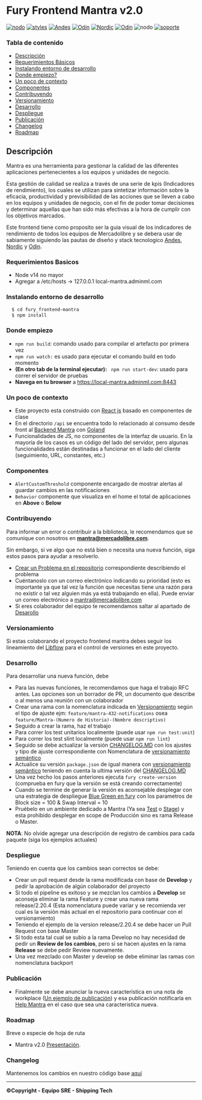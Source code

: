 # Fury Frontend Mantra v2.0
[![nodo](https://img.shields.io/badge/Fury-Client-111)](https://furydocs.io/client)
[![styles](https://img.shields.io/badge/Styles-sass-ff69b4)](https://sass-lang.com/)
[![Andes](https://img.shields.io/badge/Webkit-Andes-3483fa)](https://andes.adminml.com)
[![Odin](https://img.shields.io/badge/Navigation-Odin-42b983)](https://furydocs.io/frontend-odin/)
[![Nordic](https://img.shields.io/badge/Frontend-Nordic-fff)](https://nordic.adminml.com/)
[![Odin](https://img.shields.io/badge/Test-Jest-6b2e85)](https://furydocs.io/frontend-odin/)
![nodo](https://img.shields.io/badge/node-v14-blue)
[![soporte](https://img.shields.io/badge/Soporte-Help_Mantra%40-green.svg)](https://meli.slack.com/archives/C016GDSQAHG)

### Tabla de contenido
- [Descripción](#descripción)
- [Requerimientos Básicos](#descripción)
- [Instalando entorno de desarrollo](#Instalando-entorno-de-desarrollo)
- [Donde empiezo?](#Donde-empiezo)
- [Un poco de contexto](#Un-poco-de-contexto)
- [Componentes](#Componentes)
- [Contribuyendo](#Contribuyendo)
- [Versionamiento](#Versionamiento)
- [Desarrollo](#Desarrollo)
- [Despliegue](#Despliegue)
- [Publicación](#Publicación)
- [Changelog](#Changelog)
- [Roadmap](#Roadmap)

## Descripción

Mantra es una herramienta para gestionar la calidad de las diferentes aplicaciones pertenecientes a los equipos y unidades de negocio.

Esta gestión de calidad se realiza a través de una serie de kpis (Indicadores de rendimiento), los cuales se utilizan para sintetizar información sobre la eficacia, productividad y previsibilidad de las acciones que se lleven a cabo en los equipos y unidades de negocio, con el fin de poder tomar decisiones y determinar aquellas que han sido más efectivas a la hora de cumplir con los objetivos marcados.

Este frontend tiene como proposito ser la guia visual de los indicadores de rendimiento de todos los equipos de Mercadolibre y se debera usar de sabiamente siguiendo las pautas de diseño y stack tecnologico [Andes](https://andes.adminml.com), [Nordic](https://nordic.adminml.com/) y [Odin](https://furydocs.io/frontend-odin/).

### Requerimientos Basicos
  - Node v14 no mayor
  - Agregar a /etc/hosts -> 127.0.0.1 local-mantra.adminml.com

### Instalando entorno de desarrollo
```sh
  $ cd fury_frontend-mantra
  $ npm install
 ```
### Donde empiezo
  - ```npm run build```: comando usado para compilar el artefacto por primera vez 
  - ```npm run watch:``` es usado para ejecutar el comando build en todo momento 
  - **(En otro tab de la terminal ejecutar):** ``` npm run start-dev```: usado para correr el servidor de pruebas
  - **Navega en tu browser** a https://local-mantra.adminml.com:8443

### Un poco de contexto
  - Este proyecto esta construido con [React js](https://es.reactjs.org/docs/react-component.html) basado en componentes de clase
  - En el directorio ``` /api ``` se encuentra todo lo relacionado al consumo desde front al [Backend Mantra](https://github.com/mercadolibre/fury_backend-mantra) con [Goland](https://go.dev/)
  - Funcionalidades de JS, no componentes de la interfaz de usuario. En la mayoría de los casos es un código del lado del servidor, pero algunas funcionalidades están destinadas a funcionar en el lado del cliente (seguimiento, URL, constantes, etc.)

### Componentes

* ``` AlertCustomThreshold ``` componente encargado de mostrar alertas al guardar cambios en las notificaciones
* ``` Behavior ``` componente que visualiza en el home el total de aplicaciones en **Above** o **Below**

### Contribuyendo

Para informar un error o contribuir a la biblioteca, le recomendamos que se comunique con nosotros en **mantra@mercadolibre.com**.

Sin embargo, si ve algo que no está bien o necesita una nueva función, siga estos pasos para ayudar a resolverlo.
* [Crear un Problema en el repositorio](https://github.com/mercadolibre/fury_frontend-mantra/issues/new) correspondiente describiendo el problema
* Cuéntanoslo con un correo electrónico indicando su prioridad (esto es importante ya que tal vez la función que necesitas tiene una razón para no existir o tal vez alguien más ya está trabajando en ella). Puede enviar un correo electrónico a mantra@mercadolibre.com
* Si eres colaborador del equipo te recomendamos saltar al apartado de [Desarollo](#Desarollar)

### Versionamiento

Si estas colaborando el proyecto frontend mantra debes seguir los lineamiento del [Libflow](https://furydocs.io/release-proess/4.9.0/guide/#/lang-es/workflows/04_libflow) para el control de versiones en este proyecto.

### Desarrollo

Para desarrollar una nueva función, debe

* Para las nuevas funciones, le recomendamos que haga el trabajo RFC antes. Las opciones son un borrador de PR, un documento que describe o al menos una reunión con un colaborador
* Crear una rama con la nomenclatura indicada en [Versionamiento](#versionamiento) según el tipo de ajuste ejm: `feature/mantra-432-notifications` osea `feature/Mantra-(Numero de Historia)-(Nombre descriptivo)`
* Seguido a crear la rama, haz el trabajo
* Para correr los test unitarios localmente (puede usar `npm run test:unit`)
* Para correr los test slint localmente (puede usar `npm run lint`)
* Seguido se debe actualizar la versión [CHANGELOG.MD](CHANGELOG.md) con los ajustes y tipo de ajuste correspondiente con Nomenclatura de [versionamiento semántico](https://semver.org/lang/es/)
* Actualice su versión `package.json` de igual manera con [versionamiento semántico](https://semver.org/lang/es/) teniendo en cuenta la ultima versión del [CHANGELOG.MD](CHANGELOG.md)
* Una vez hecho los pasos anteriores ejecuta `fury create-version` (comprueba en fury que la versión se está creando correctamente) 
* Cuando se termine de generar la versión es aconsejable desplegar con una estrategia de despliegue [Blue Green en fury](https://web.furycloud.io/frontend-mantra/deployments-new) con los parametros de Block size = 100 & Swap Interval = 10
* Pruébelo en un ambiente dedicado a Mantra (Ya sea [Test](https://test-mantra.adminml.com/) o [Stage](https://staging-mantra.adminml.com/)) y esta prohibido desplegar en scope de Producción sino es rama Release o Master.

**NOTA**: No olvide agregar una descripción de registro de cambios para cada paquete (siga los ejemplos actuales)

### Despliegue
Teniendo en cuenta que los cambios sean correctos se debe:

* Crear un pull request desde la rama modificada con base de **Develop** y pedir la aprobación de algún colaborador del proyecto
* Si todo el pipeline es exitoso y se mezclan los cambios a **Develop** se aconseja eliminar la rama Feature y crear una nueva rama release/2.20.4 (Esta nomenclatura puede variar y se recomienda ver cual es la versión más actual en el repositorio para continuar con el versionamiento) 
* Teniendo el ejemplo de la version release/2.20.4 se debe hacer un Pull Request con base Master
* Si todo esta tal cual se subio a la rama Develop no hay necesidad de pedir un **Review de los cambios**, pero si se hacen ajustes en la rama **Release** se debe pedir Review nuevamente.
* Una vez mezclado con Master y develop se debe eliminar las ramas con nomenclatura backport

### Publicación

* Finalmente se debe anunciar la nueva característica en una nota de workplace ([Un ejemplo de publicación](https://meli.workplace.com/notes/161486316270466/)) y esa publicación notificarla en [Help Mantra](https://meli.slack.com/archives/C016GDSQAHG) en el caso que sea una caracteristica nueva. 

### Roadmap

Breve o especie de hoja de ruta 
* Mantra v2.0 [Presentación]([https://docs.google.com/presentation/d/1R87rG1bxliJW1nlM4XRMxSdf90mg3qKMeaLDpMTxcr0/edit#slide=id.g71959900f1_0_159).

### Changelog

Mantenemos los cambios en nuestro código base [aquí](CHANGELOG.md)

***
**©Copyright - Equipo SRE - Shipping Tech**

